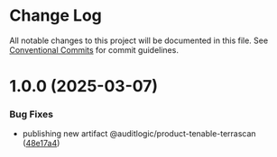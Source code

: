 # Change Log

All notable changes to this project will be documented in this file.
See [Conventional Commits](https://conventionalcommits.org) for commit guidelines.

# 1.0.0 (2025-03-07)


### Bug Fixes

* publishing new artifact @auditlogic/product-tenable-terrascan ([48e17a4](https://github.com/auditlogic/product/commit/48e17a41fb724235baffb28d32bdfdbbc5fd22d9))
